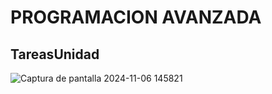 # PROGRAMACION AVANZADA 
## TareasUnidad
![Captura de pantalla 2024-11-06 145821](https://github.com/user-attachments/assets/70775dfd-8cf3-45dd-b149-909d512f0b27)

